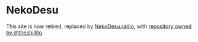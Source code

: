 NekoDesu
========

This site is now retired, replaced by [NekoDesu.radio](https://nekodesu.radio), with [repository owned by @theshillito](https://github.com/theshillito/nekodesu.radio).

